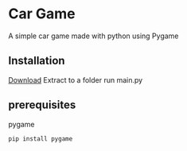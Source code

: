# Car Game
A simple car game made with python using Pygame

## Installation
[Download](https://github.com/Pleptus/CarGame/archive/refs/heads/main.zip)
Extract to a folder
run main.py

## prerequisites
pygame
```bash
pip install pygame
````